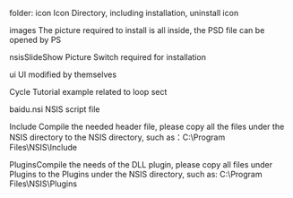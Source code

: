 ﻿folder:
icon              Icon Directory, including installation, uninstall icon

images           The picture required to install is all inside, the PSD file can be opened by PS

nsisSlideShow      Picture Switch required for installation

ui                 UI modified by themselves

Cycle          Tutorial example related to loop sect

baidu.nsi          NSIS script file

Include            Compile the needed header file, please copy all the files under the NSIS directory to the NSIS directory, such as：C:\Program Files\NSIS\Include

PluginsCompile the needs of the DLL plugin, please copy all files under Plugins to the Plugins under the NSIS directory, such as: C:\Program Files\NSIS\Plugins
